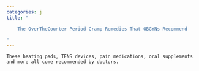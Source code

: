 ```yaml
---
categories: j
title: "

    The OverTheCounter Period Cramp Remedies That OBGYNs Recommend

"
---
```



    These heating pads, TENS devices, pain medications, oral supplements and more all come recommended by doctors.

